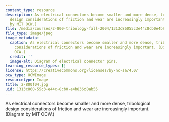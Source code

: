 ```yaml
---
content_type: resource
description: As electrical connectors become smaller and more dense, tribological
  design considerations of friction and wear are increasingly important. (Diagram
  by MIT OCW.)
file: /media/courses/2-800-tribology-fall-2004/1313c86055c3e44c8cb0e4b836d8ab55_2-800f04.jpg
file_type: image/jpeg
image_metadata:
  caption: As electrical connectors become smaller and more dense, tribological design
    considerations of friction and wear are increasingly important. (Diagram by MIT
    OCW.)
  credit: ''
  image-alt: Diagram of electrical connector pins.
learning_resource_types: []
license: https://creativecommons.org/licenses/by-nc-sa/4.0/
ocw_type: OCWImage
resourcetype: Image
title: 2-800f04.jpg
uid: 1313c860-55c3-e44c-8cb0-e4b836d8ab55
---
```

As electrical connectors become smaller and more dense, tribological design considerations of friction and wear are increasingly important. (Diagram by MIT OCW.)